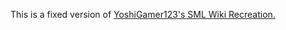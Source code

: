 This is a fixed version of [YoshiGamer123's SML Wiki Recreation.](https://github.com/YoshiGamer123/smlwiki)
